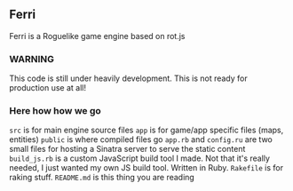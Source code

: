 Ferri
----

Ferri is a Roguelike game engine based on rot.js

### WARNING
This code is still under heavily development. This is not ready for production use at all!

### Here how how we go
`src` is for main engine source files
`app` is for game/app specific files (maps, entities)
`public` is where compiled files go
`app.rb` and `config.ru` are two small files for hosting a Sinatra server to serve the static content
`build_js.rb` is a custom JavaScript build tool I made. Not that it's really needed, I just wanted my own JS build tool. Written in Ruby.
`Rakefile` is for raking stuff.
`README.md` is this thing you are reading
